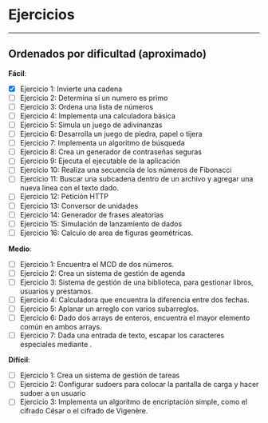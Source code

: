# Ejercicios

---

## Ordenados por dificultad (aproximado)

**Fácil**:

- [x] Ejercicio 1: Invierte una cadena
- [ ] Ejercicio 2: Determina si un numero es primo
- [ ] Ejercicio 3: Ordena una lista de números
- [ ] Ejercicio 4: Implementa una calculadora básica
- [ ] Ejercicio 5: Simula un juego de adivinanzas
- [ ] Ejercicio 6: Desarrolla un juego de piedra, papel o tijera
- [ ] Ejercicio 7: Implementa un algoritmo de búsqueda
- [ ] Ejercicio 8: Crea un generador de contraseñas seguras
- [ ] Ejercicio 9: Ejecuta el ejecutable de la aplicación
- [ ] Ejercicio 10: Realiza una secuencia de los números de Fibonacci
- [ ] Ejercicio 11: Buscar una subcadena dentro de un archivo y agregar una nueva linea con el texto dado.
- [ ] Ejercicio 12: Petición HTTP
- [ ] Ejercicio 13: Conversor de unidades
- [ ] Ejercicio 14: Generador de frases aleatorias
- [ ] Ejercicio 15: Simulación de lanzamiento de dados
- [ ] Ejercicio 16: Calculo de area de figuras geométricas.

**Medio**:

- [ ] Ejercicio 1: Encuentra el MCD de dos números.
- [ ] Ejercicio 2: Crea un sistema de gestión de agenda
- [ ] Ejercicio 3: Sistema de gestión de una biblioteca, para gestionar libros, usuarios y prestamos.
- [ ] Ejercicio 4: Calculadora que encuentra la diferencia entre dos fechas.
- [ ] Ejercicio 5: Aplanar un arreglo con varios subarreglos.
- [ ] Ejercicio 6: Dado dos arrays de enteros, encuentra el mayor elemento común en ambos arrays.
- [ ] Ejercicio 7: Dada una entrada de texto, escapar los caracteres especiales mediante \.

**Difícil**:

- [ ] Ejercicio 1: Crea un sistema de gestión de tareas
- [ ] Ejercicio 2: Configurar sudoers para colocar la pantalla de carga y hacer sudoer a un usuario
- [ ] Ejercicio 3: Implementa un algoritmo de encriptación simple, como el cifrado César o el cifrado de Vigenère.
